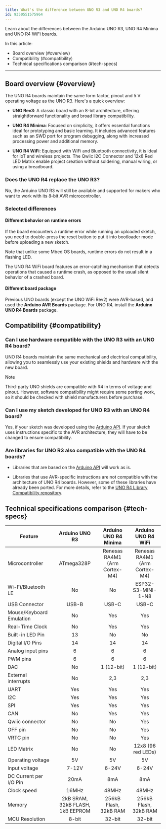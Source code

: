 ```yaml
---
title: What's the difference between UNO R3 and UNO R4 boards?
id: 9350551575964
---
```


Learn about the differences between the Arduino UNO R3, UNO R4 Minima and UNO R4 WiFi boards.

In this article:

- Board overview (#overview)
- Compatibility (#compatibility)
- Technical specifications comparison (#tech-specs)

---

## Board overview {#overview}

The UNO R4 boards maintain the same form factor, pinout and 5 V operating voltage as the UNO R3. Here's a quick overview:

- **UNO Rev3**: A classic board with an 8-bit architecture, offering straightforward functionality and broad library compatibility.

- **UNO R4 Minima**: Focused on simplicity, it offers essential functions ideal for prototyping and basic learning. It includes advanced features such as an SWD port for program debugging, along with increased processing power and additional memory.

- **UNO R4 WiFi**: Equipped with WiFi and Bluetooth connectivity, it is ideal for IoT and wireless projects. The Qwiic I2C Connector and 12x8 Red LED Matrix enable project creation without soldering, manual wiring, or using a breadboard.

### Does the UNO R4 replace the UNO R3?

No, the Arduino UNO R3 will still be available and supported for makers who want to work with its 8-bit AVR microcontroller.

### Selected differences

#### Different behavior on runtime errors

If the board encounters a runtime error while running an uploaded sketch, you need to double-press the reset button to put it into bootloader mode before uploading a new sketch.

Note that unlike some Mbed OS boards, runtime errors do not result in a flashing LED.

The UNO R4 WiFi board features an error-catching mechanism that detects operations that caused a runtime crash, as opposed to the usual silent behavior of a crashed board.

#### Different board package

Previous UNO boards (except the UNO WiFi Rev2) were AVR-based, and used the **Arduino AVR Boards** package. For UNO R4, install the **Arduino UNO R4 Boards** package.

## Compatibility {#compatibility}

### Can I use hardware compatible with the UNO R3 with an UNO R4 board?

UNO R4 boards maintain the same mechanical and electrical compatibility, allowing you to seamlessly use your existing shields and hardware with the new board.

> [!NOTE]
> Third-party UNO shields are compatible with R4 in terms of voltage and pinout. However,  software compatibility might require some porting work, so it should be checked with shield manufacturers before purchase.

### Can I use my sketch developed for UNO R3 with an UNO R4 board?

Yes, if your sketch was developed using the [Arduino API](https://docs.arduino.cc/language-reference/). If your sketch uses instructions specific to the AVR architecture, they will have to be changed to ensure compatibility.

### Are libraries for UNO R3 also compatible with the UNO R4 boards?

- Libraries that are based on the [Arduino API](https://docs.arduino.cc/language-reference/) will work as is.

- Libraries that use AVR-specific instructions are not compatible with the architecture of UNO R4 boards. However, some of these libraries have already been ported. For more details, refer to the [UNO R4 Library Compatibility repository](https://github.com/arduino/uno-r4-library-compatibility).

## Technical specifications comparison {#tech-specs}

| Feature                  |          Arduino UNO R3          |     Arduino UNO R4 Minima     |      Arduino UNO R4 WiFi      |
|--------------------------|:--------------------------------:|:-----------------------------:|:-----------------------------:|
| Microcontroller          |            ATmega328P            | Renesas RA4M1 (Arm Cortex-M4) | Renesas RA4M1 (Arm Cortex-M4) |
| Wi-Fi/Bluetooth LE       |                No                |               No              |       ESP32-S3-MINI-1-N8      |
| USB Connector            |               USB-B              |             USB-C             |             USB-C             |
| Mouse/Keyboard Emulation |                No                |              Yes              |              Yes              |
| Real-Time Clock          |                No                |              Yes              |              Yes              |
| Built-in LED Pin         |                13                |               No              |               No              |
| Digital I/O Pins         |                14                |               14              |               14              |
| Analog input pins        |                 6                |               6               |               6               |
| PWM pins                 |                 6                |               6               |               6               |
| DAC                      |                No                |           1 (12-bit)          |           1 (12-bit)          |
| External interrupts      |                No                |              2,3              |              2,3              |
| UART                     |                Yes               |              Yes              |              Yes              |
| I2C                      |                Yes               |              Yes              |              Yes              |
| SPI                      |                Yes               |              Yes              |              Yes              |
| CAN                      |                No                |              Yes              |              Yes              |
| Qwiic connector          |                No                |               No              |              Yes              |
| OFF pin                  |                No                |               No              |              Yes              |
| VRTC pin                 |                No                |               No              |              Yes              |
| LED Matrix               |                No                |               No              |       12x8 (96 red LEDs)      |
| Operating voltage        |                5V                |               5V              |               5V              |
| Input voltage            |               7-12V              |             6-24V             |             6-24V             |
| DC Current per I/O Pin   |               20mA               |              8mA              |              8mA              |
| Clock speed              |               16MHz              |             48MHz             |             48MHz             |
| Memory                   | 2kB SRAM, 32kB FLASH, 1kB EEPROM |     256kB Flash, 32kB RAM     |     256kB Flash, 32kB RAM     |
| MCU Resolution           |               8-bit              |             32-bit            |             32-bit            |

<!-- markdownlint-disable-file HC001 -->